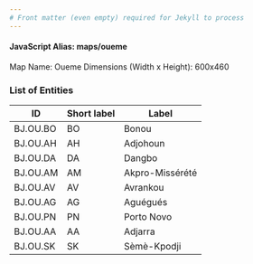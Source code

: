 ```yaml
---
# Front matter (even empty) required for Jekyll to process
---
```


#### JavaScript Alias: maps/oueme

Map Name: Oueme
Dimensions (Width x Height): 600x460

### List of Entities

ID | Short label | Label
---|---|---|
BJ.OU.BO|BO|Bonou
BJ.OU.AH|AH|Adjohoun
BJ.OU.DA|DA|Dangbo
BJ.OU.AM|AM|Akpro-Missérété
BJ.OU.AV|AV|Avrankou
BJ.OU.AG|AG|Aguégués
BJ.OU.PN|PN|Porto Novo
BJ.OU.AA|AA|Adjarra
BJ.OU.SK|SK|Sèmè-Kpodji
